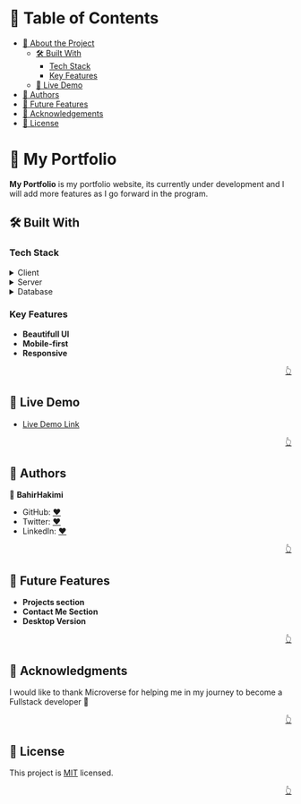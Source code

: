 <a name="readme-top"></a>

<!-- TABLE OF CONTENTS -->

# 📗 Table of Contents

- [📖 About the Project](#about-project)
  - [🛠 Built With](#built-with)
    - [Tech Stack](#tech-stack)
    - [Key Features](#key-features)
  - [🚀 Live Demo](#live-demo)
- [👥 Authors](#authors)
- [🔭 Future Features](#future-features)
- [🙏 Acknowledgements](#acknowledgements)
- [📝 License](#license)

<!-- PROJECT DESCRIPTION -->

# 📖 My Portfolio <a name="about-project"></a>

**My Portfolio** is my portfolio website, its currently under development and I will add more features as I go forward in the program.

## 🛠 Built With <a name="built-with"></a>

### Tech Stack <a name="tech-stack"></a>

<details>
  <summary>Client</summary>
  <ul>
   <li>HTML</li>
   <li>CSS</li>
  </ul>
</details>

<details>
  <summary>Server</summary>
  <ul>
    <li>Will be added later</li>
  </ul>
</details>

<details>
<summary>Database</summary>
  <ul>
    <li>Will be added later</li>
  </ul>
</details>

<!-- Features -->

### Key Features <a name="key-features"></a>

- **Beautifull UI**
- **Mobile-first**
- **Responsive**

<p align="right"><a href="#readme-top">👆</a></p>

<!-- LIVE DEMO -->

## 🚀 Live Demo <a name="live-demo"></a>

- [Live Demo Link](https://bahirhakimy.github.io/My-Portfolio/)

<p align="right"><a href="#readme-top">👆</a></p>

<!-- AUTHORS -->

## 👥 Authors <a name="authors"></a>

👤 **BahirHakimi**

- GitHub: [:heart:](https://github.com/bahirhakimy)
- Twitter: [:heart:](https://twitter.com/bahirhakimy)
- LinkedIn: [:heart:](https://linkedin.com/in/bahirhakimy)

<p align="right"><a href="#readme-top">👆</a></p>

<!-- FUTURE FEATURES -->

## 🔭 Future Features <a name="future-features"></a>

- **Projects section**
- **Contact Me Section**
- **Desktop Version**

<p align="right"><a href="#readme-top">👆</a></p>

<!-- ACKNOWLEDGEMENTS -->

## 🙏 Acknowledgments <a name="acknowledgements"></a>

I would like to thank Microverse for helping me in my journey to become a Fullstack developer 🌹

<p align="right"><a href="#readme-top">👆</a></p>

<!-- LICENSE -->

## 📝 License <a name="license"></a>

This project is [MIT](./LICENSE) licensed.

<p align="right"><a href="#readme-top">👆</a></p>
